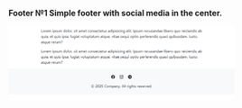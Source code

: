 **Footer №1
Simple footer with social media in the center.**

<img src="footer-1/screenshot.png" alt="webkit-pro" style="width: 400px;">
